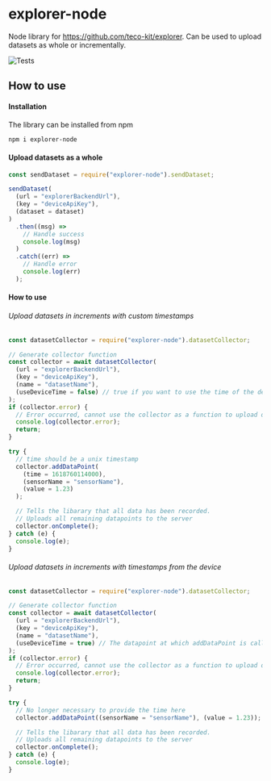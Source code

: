 # explorer-node

Node library for https://github.com/teco-kit/explorer. Can be used to upload datasets as whole or incrementally.

![Tests](https://github.com/teco-kit/explorer-node/actions/workflows/nodeTest.yml/badge.svg)

## How to use

#### Installation

The library can be installed from npm

```bash
npm i explorer-node
```

#### Upload datasets as a whole

```js
const sendDataset = require("explorer-node").sendDataset;

sendDataset(
  (url = "explorerBackendUrl"),
  (key = "deviceApiKey"),
  (dataset = dataset)
)
  .then((msg) =>
    // Handle success
    console.log(msg)
  )
  .catch((err) =>
    // Handle error
    console.log(err)
  );
```

#### How to use

###### Upload datasets in increments with custom timestamps

```js
const datasetCollector = require("explorer-node").datasetCollector;

// Generate collector function
const collector = await datasetCollector(
  (url = "explorerBackendUrl"),
  (key = "deviceApiKey"),
  (name = "datasetName"),
  (useDeviceTime = false) // true if you want to use the time of the device, false if you want to provide your own timestamps
);
if (collector.error) {
  // Error occurred, cannot use the collector as a function to upload datasetincrements
  console.log(collector.error);
  return;
}

try {
  // time should be a unix timestamp
  collector.addDataPoint(
    (time = 1618760114000),
    (sensorName = "sensorName"),
    (value = 1.23)
  );

  // Tells the libarary that all data has been recorded.
  // Uploads all remaining datapoints to the server
  collector.onComplete();
} catch (e) {
  console.log(e);
}
```

###### Upload datasets in increments with timestamps from the device

```js
const datasetCollector = require("explorer-node").datasetCollector;

// Generate collector function
const collector = await datasetCollector(
  (url = "explorerBackendUrl"),
  (key = "deviceApiKey"),
  (name = "datasetName"),
  (useDeviceTime = true) // The datapoint at which addDataPoint is called will be used.
);
if (collector.error) {
  // Error occurred, cannot use the collector as a function to upload datasetincrements
  console.log(collector.error);
  return;
}

try {
  // No longer necessary to provide the time here
  collector.addDataPoint((sensorName = "sensorName"), (value = 1.23));

  // Tells the libarary that all data has been recorded.
  // Uploads all remaining datapoints to the server
  collector.onComplete();
} catch (e) {
  console.log(e);
}
```

